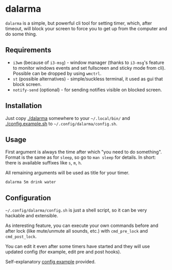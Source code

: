 # dalarma
`dalarma` is a simple, but powerful cli tool for setting timer, which, after
timeout, will block your screen to force you to get up from the computer and do
some thing.

## Requirements
* `i3wm` (because of `i3-msg`) - window manager (thanks to `i3-msg`'s feature
  to monitor windows events and set fullscreen and sticky mode from cli).
  Possible can be dropped by using `wmctrl`.
* `st` (possible alternatives) - simple/suckless terminal, it used as gui that
  block screen.
* `notify-send` (optional) - for sending notifies visible on blocked screen.

## Installation
Just copy
[./dalarma](https://raw.githubusercontent.com/UnkwUsr/dalarma/master/dalarma)
somewhere to your `~/.local/bin/` and
[./config.example.sh](https://raw.githubusercontent.com/UnkwUsr/dalarma/master/config.example.sh)
to `~/.config/dalarma/config.sh`.

## Usage
First argument is always the time after which "you need to do something". Format is
the same as for `sleep`, so go to `man sleep` for details. In short: there is
available suffixes like `s`, `m`, `h`.

All remaining arguments will be used as title for your timer.
```
dalarma 5m drink water
```

## Configuration

`~/.config/dalarma/config.sh` is just a shell script, so it can be very
hackable and extensible.

As interesting feature, you can execute your own commands before and after lock
(like mute/unmute all sounds, etc.) with `cmd_pre_lock` and `cmd_post_lock`.

You can edit it even after some timers have started and they will use updated
config (for example, edit pre and post hooks).

Self-explanatory [config example](./config.example.sh) provided.

